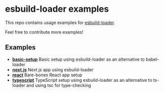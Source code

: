 # esbuild-loader examples
This repo contains usage examples for [esbuild-loader](https://github.com/privatenumber/esbuild-loader).

Feel free to contribute more examples!

## Examples
<!-- examples:start -->
- [**basic-setup**](./examples/basic-setup) Basic setup using esbuild-loader as an alternative to babel-loader
- [**next.js**](./examples/next.js) Next.js app using esbuild-loader
- [**react**](./examples/react) Bare-bones React app setup
- [**typescript**](./examples/typescript) TypeScript setup using esbuild-loader as an alternative to ts-loader and using tsc for type-checking
<!-- examples:end -->
